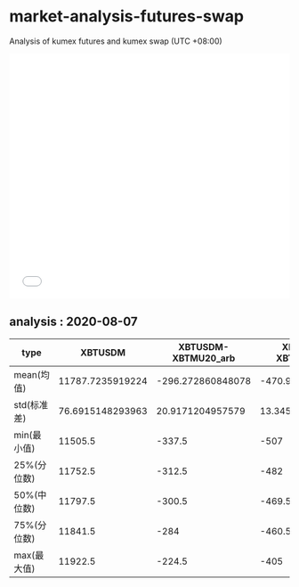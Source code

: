 # market-analysis-futures-swap
Analysis of kumex futures and kumex swap (UTC +08:00)

<iframe width="100%" height="440" src="./data.html" frameborder="no" border="0" scrolling="no"></iframe>

## analysis : 2020-08-07

type|XBTUSDM|XBTUSDM-XBTMU20_arb|XBTUSDM-XBTMZ20_arb|
---|---|---|---
mean(均值) | 11787.7235919224 | -296.272860848078 | -470.987822433622
std(标准差) | 76.6915148293963 | 20.9171204957579 | 13.3456608072342
min(最小值) | 11505.5 | -337.5 | -507
25%(分位数) | 11752.5 | -312.5 | -482
50%(中位数) | 11797.5 | -300.5 | -469.5
75%(分位数) | 11841.5 | -284 | -460.5
max(最大值) | 11922.5 | -224.5 | -405
